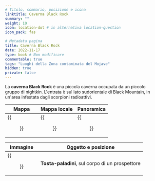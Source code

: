 ```yaml
---
# Titolo, sommario, posizione e icona
linktitle: Caverna Black Rock
summary: ""
weight: 10
icon: location-dot # in alternativa location-question
icon_pack: fas

# Metadata pagina
title: Caverna Black Rock
date: 2022-11-17
type: book # Non modificare
commentable: true
tags: "Luoghi della Zona contaminata del Mojave"
hidden: true
private: false
---
```


<div class="fnv">

La **caverna Black Rock** è una piccola caverna occupata da un piccolo gruppo di nightkin. L'entrata è sul lato sudorientale di Black Mountain, in un'area infestata dagli scorpioni radioattivi. 

| Mappa | Mappa locale | Panoramica |
| ----- | ------------ | ---------- |
|  {{<figure src="fnv/Black_Rock_Cave_loc.webp">}}     |   {{<figure src="fnv/Black_Rock_cave_local_map.webp">}}           |  {{<figure src="fnv/Black_Rock_Cave.webp">}}          | 

| Immagine | Oggetto e posizione |
| -------- | ------------------- |
|  {{<figure src="fnv/Dead_prospector_at_blackrockcave.webp">}}        |  **Tosta-paladini**, sul corpo di un prospettore                   |

</div>


